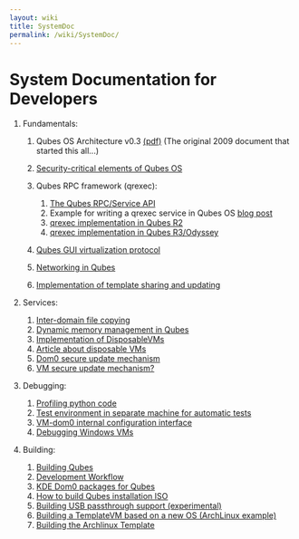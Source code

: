 ```yaml
---
layout: wiki
title: SystemDoc
permalink: /wiki/SystemDoc/
---
```


System Documentation for Developers
===================================

1.  Fundamentals:
    1.  Qubes OS Architecture v0.3 [​(pdf)](http://files.qubes-os.org/files/doc/arch-spec-0.3.pdf) (The original 2009 document that started this all...)
    2.  [Security-critical elements of Qubes OS](/wiki/SecurityCriticalCode)
    3.  Qubes RPC framework (qrexec):
        1.  [The Qubes RPC/Service API](/wiki/Qrexec)
        2.  Example for writing a qrexec service in Qubes OS [​blog post](http://theinvisiblethings.blogspot.com/2013/02/converting-untrusted-pdfs-into-trusted.html)
        3.  [qrexec implementation in Qubes R2](/wiki/Qrexec2Implementation)
        4.  [qrexec implementation in Qubes R3/Odyssey](/wiki/Qrexec3Implementation)

    4.  [Qubes GUI virtualization protocol](/wiki/GUIdocs)
    5.  [Networking in Qubes](/wiki/QubesNet)
    6.  [Implementation of template sharing and updating](/wiki/TemplateImplementation)

2.  Services:
    1.  [Inter-domain file copying](/wiki/Qfilecopy)
    2.  [Dynamic memory management in Qubes](/wiki/Qmemman)
    3.  [Implementation of DisposableVMs](/wiki/DVMimpl)
    4.  [​Article about disposable VMs](http://theinvisiblethings.blogspot.com/2010/06/disposable-vms.html)
    5.  [Dom0 secure update mechanism](/wiki/Dom0SecureUpdates)
    6.  [VM secure update mechanism?](/wiki/VMSecureUpdates)

3.  Debugging:
    1.  [Profiling python code](/wiki/Profiling)
    2.  [Test environment in separate machine for automatic tests](/wiki/TestBench)
    3.  [VM-dom0 internal configuration interface](/wiki/SystemDoc/VMInterface)
    4.  [Debugging Windows VMs](/wiki/WindowsDebugging)

4.  Building:
    1.  [Building Qubes](/wiki/QubesBuilder)
    2.  [Development Workflow](/wiki/DevelopmentWorkflow)
    3.  [KDE Dom0 packages for Qubes](/wiki/KdeDom0)
    4.  [How to build Qubes installation ISO](/wiki/InstallationIsoBuilding)
    5.  [Building USB passthrough support (experimental)](/wiki/USBVM)
    6.  [Building a TemplateVM based on a new OS (ArchLinux example)](/wiki/BuildingNonFedoraTemplate)
    7.  [Building the Archlinux Template](/wiki/BuildingArchlinuxTemplate)


